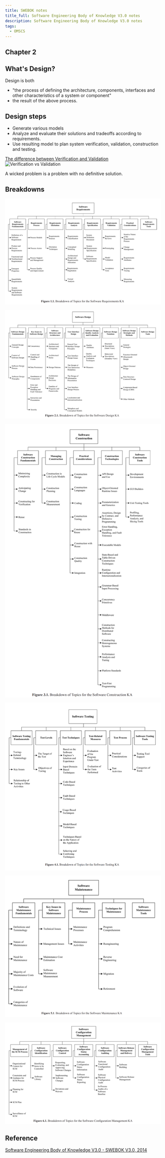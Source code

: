 ```yaml
---
title: SWEBOK notes
title_full: Software Engineering Body of Knowledge V3.0 notes
description: Software Engineering Body of Knowledge V3.0 notes
tags:
  - OMSCS
---
```



## Chapter 2
## What's Design?
Design is both

- "the process of defining the architecture, components, interfaces and
other characteristics of a system or component"
- the result of the above process.

## Design steps

- Generate various models
- Analyze and evaluate their solutions and tradeoffs according to requirements.
- Use resulting model to plan system verification, validation, construction and testing.

[The difference between Verification and Validation](https://www.easterbrook.ca/steve/2010/11/the-difference-between-verification-and-validation/)
![Verification vs Validation](https://i1.wp.com/www.easterbrook.ca/steve/wp-content/VandVtoolbox.jpg)

A wicked problem is a problem with no definitive solution.

## Breakdowns

![1.Software Requirements](./diagrams/1-Software-Requirements.png)

![2.Software Design](./diagrams/2-Software-Design.png)

![3.Software Construction(Coding)](./diagrams/3-Software-Construction.png)

![4.Software Testing](./diagrams/4-Software-Testing.png)

![5.Software Maintenance](diagrams/5-Software-Maintenance.png)

![6.Software Configuration Management](diagrams/6-Software-Configuration-Management.png)
## Reference

[Software Engineering Body of Knowledge V3.0 - SWEBOK V3.0, 2014](https://cs.fit.edu/~kgallagher/Schtick/Serious/SWEBOKv3.pdf)